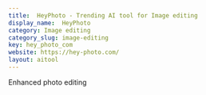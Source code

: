 ```yaml
---
title:  HeyPhoto - Trending AI tool for Image editing
display_name:  HeyPhoto
category: Image editing
category_slug: image-editing
key: hey_photo_com
website: https://hey-photo.com/
layout: aitool
---
```


Enhanced photo editing
